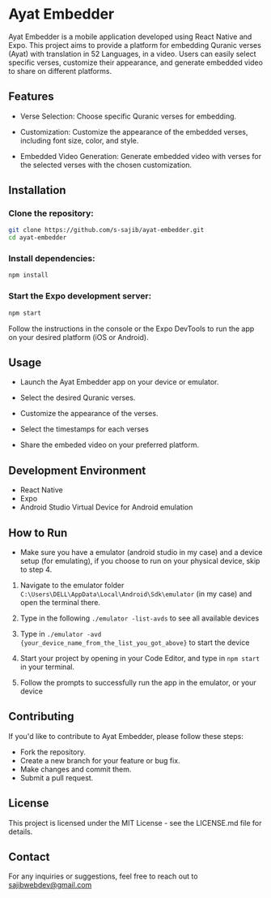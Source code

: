 # Ayat Embedder

Ayat Embedder is a mobile application developed using React Native and Expo. This project aims to provide a platform for embedding Quranic verses (Ayat) with translation in 52 Languages, in a video. Users can easily select specific verses, customize their appearance, and generate embedded video to share on different platforms.

## Features

- Verse Selection: Choose specific Quranic verses for embedding.

- Customization: Customize the appearance of the embedded verses, including font size, color, and style.

- Embedded Video Generation: Generate embedded video with verses for the selected verses with the chosen customization.

## Installation

### Clone the repository:

```bash
git clone https://github.com/s-sajib/ayat-embedder.git
cd ayat-embedder
```

### Install dependencies:

```bash
npm install
```

### Start the Expo development server:

```bash
npm start
```

Follow the instructions in the console or the Expo DevTools to run the app on your desired platform (iOS or Android).

## Usage

- Launch the Ayat Embedder app on your device or emulator.

- Select the desired Quranic verses.

- Customize the appearance of the verses.

- Select the timestamps for each verses

- Share the embeded video on your preferred platform.

## Development Environment

- React Native
- Expo
- Android Studio Virtual Device for Android emulation

## How to Run

- Make sure you have a emulator (android studio in my case) and a device setup (for emulating), if you choose to run on your physical device, skip to step 4.

1. Navigate to the emulator folder `C:\Users\DELL\AppData\Local\Android\Sdk\emulator` (in my case) and open the terminal there.

2. Type in the following `./emulator -list-avds` to see all available devices
3. Type in `./emulator -avd {your_device_name_from_the_list_you_got_above}` to start the device
4. Start your project by opening in your Code Editor, and type in `npm start` in your terminal.
5. Follow the prompts to successfully run the app in the emulator, or your device

## Contributing

If you'd like to contribute to Ayat Embedder, please follow these steps:

- Fork the repository.
- Create a new branch for your feature or bug fix.
- Make changes and commit them.
- Submit a pull request.

## License

This project is licensed under the MIT License - see the LICENSE.md file for details.

## Contact

For any inquiries or suggestions, feel free to reach out to sajibwebdev@gmail.com
